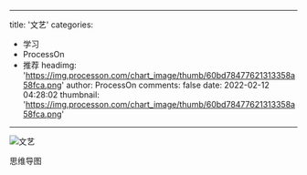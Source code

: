 
---
title: '文艺'
categories: 
 - 学习
 - ProcessOn
 - 推荐
headimg: 'https://img.processon.com/chart_image/thumb/60bd78477621313358a58fca.png'
author: ProcessOn
comments: false
date: 2022-02-12 04:28:02
thumbnail: 'https://img.processon.com/chart_image/thumb/60bd78477621313358a58fca.png'
---

<div>   
<img class="thumb" alt="文艺" src="https://img.processon.com/chart_image/thumb/60bd78477621313358a58fca.png" referrerpolicy="no-referrer">
<p>思维导图</p>  
</div>
            